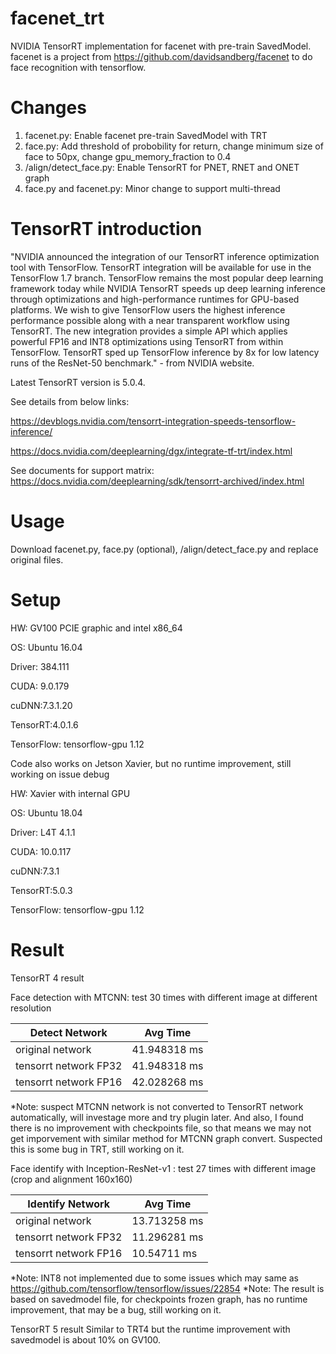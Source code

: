 # facenet_trt
NVIDIA TensorRT implementation for facenet with pre-train SavedModel.
facenet is a project from https://github.com/davidsandberg/facenet to do face recognition with tensorflow.

# Changes 
1. facenet.py: Enable facenet pre-train SavedModel with TRT
2. face.py: Add threshold of probobility for return, change minimum size of face to 50px, change gpu_memory_fraction to 0.4 
3. /align/detect_face.py: Enable TensorRT for PNET, RNET and ONET graph
4. face.py and facenet.py: Minor change to support multi-thread

# TensorRT introduction
"NVIDIA announced the integration of our TensorRT inference optimization tool with TensorFlow. TensorRT integration will be available for use in the TensorFlow 1.7 branch. TensorFlow remains the most popular deep learning framework today while NVIDIA TensorRT speeds up deep learning inference through optimizations and high-performance runtimes for GPU-based platforms. We wish to give TensorFlow users the highest inference performance possible along with a near transparent workflow using TensorRT. The new integration provides a simple API which applies powerful FP16 and INT8 optimizations using TensorRT from within TensorFlow. TensorRT sped up TensorFlow inference by 8x for low latency runs of the ResNet-50 benchmark." - from NVIDIA website. 

Latest TensorRT version is 5.0.4.

See details from below links:

https://devblogs.nvidia.com/tensorrt-integration-speeds-tensorflow-inference/

https://docs.nvidia.com/deeplearning/dgx/integrate-tf-trt/index.html

See documents for support matrix: https://docs.nvidia.com/deeplearning/sdk/tensorrt-archived/index.html

# Usage
Download facenet.py, face.py (optional), /align/detect_face.py and replace original files.

# Setup
HW: GV100 PCIE graphic and intel x86_64

OS: Ubuntu 16.04

Driver: 384.111

CUDA: 9.0.179

cuDNN:7.3.1.20

TensorRT:4.0.1.6

TensorFlow: tensorflow-gpu 1.12

Code also works on Jetson Xavier, but no runtime improvement, still working on issue debug

HW: Xavier with internal GPU

OS: Ubuntu 18.04

Driver: L4T 4.1.1

CUDA: 10.0.117

cuDNN:7.3.1

TensorRT:5.0.3

TensorFlow: tensorflow-gpu 1.12



# Result
TensorRT 4 result

Face detection with MTCNN: test 30 times with different image at different resolution

| Detect Network      | Avg Time |
|-----------------|--------------|
| original network | 41.948318 ms |
| tensorrt network FP32  | 41.948318 ms |
| tensorrt network FP16  | 42.028268 ms |

*Note: suspect MTCNN network is not converted to TensorRT network automatically, will investage more and try plugin later. And also, I found there is no improvement with checkpoints file, so that means we may not get imporvement with similar method for MTCNN graph convert. Suspected this is some bug in TRT, still working on it.

Face identify with Inception-ResNet-v1
: test 27 times with different image (crop and alignment 160x160)

| Identify Network      | Avg Time |
|-----------------|--------------|
| original network | 13.713258 ms |
| tensorrt network FP32  | 11.296281 ms |
| tensorrt network FP16  | 10.54711 ms |

*Note: INT8 not implemented due to some issues which may same as https://github.com/tensorflow/tensorflow/issues/22854
*Note: The result is based on savedmodel file, for checkpoints frozen graph, has no runtime improvement, that may be a bug, still working on it.

TensorRT 5 result
Similar to TRT4 but the runtime improvement with savedmodel is about 10% on GV100. 
